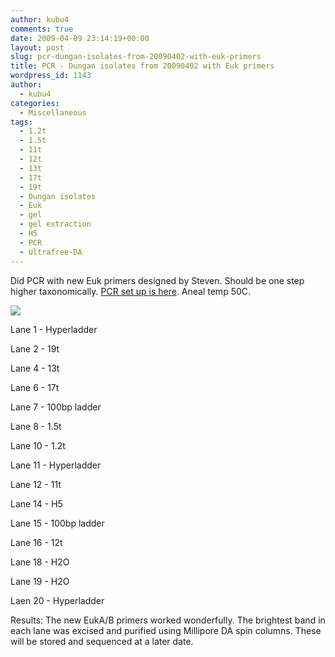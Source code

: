 ```yaml
---
author: kubu4
comments: true
date: 2009-04-09 23:14:19+00:00
layout: post
slug: pcr-dungan-isolates-from-20090402-with-euk-primers
title: PCR - Dungan isolates from 20090402 with Euk primers
wordpress_id: 1143
author:
  - kubu4
categories:
  - Miscellaneous
tags:
  - 1.2t
  - 1.5t
  - 11t
  - 12t
  - 13t
  - 17t
  - 19t
  - Dungan isolates
  - Euk
  - gel
  - gel extraction
  - H5
  - PCR
  - Ultrafree-DA
---
```


Did PCR with new Euk primers designed by Steven. Should be one step higher taxonomically. [PCR set up is here](http://eagle.fish.washington.edu/Arabidopsis/Notebook%20Workup%20Files/20090409-03.jpg). Aneal temp 50C.

![](http://eagle.fish.washington.edu/Arabidopsis/20090409.JPG)

Lane 1 - Hyperladder

Lane 2 - 19t

Lane 4 - 13t

Lane 6 - 17t

Lane 7 - 100bp ladder

Lane 8 - 1.5t

Lane 10 - 1.2t

Lane 11 - Hyperladder

Lane 12 - 11t

Lane 14 - H5

Lane 15 - 100bp ladder

Lane 16 - 12t

Lane 18 - H2O

Lane 19 - H2O

Laen 20 - Hyperladder

Results: The new EukA/B primers worked wonderfully. The brightest band in each lane was excised and purified using Millipore DA spin columns. These will be stored and sequenced at a later date.
